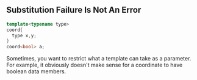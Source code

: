 ## Substitution Failure Is Not An Error
```c++
template<typename type>
coord{
  type x,y;
}
coord<bool> a;
```

Sometimes, you want to restrict what a template can take as a parameter.
For example, it obviously doesn't make sense for a coordinate to have
boolean data members.
